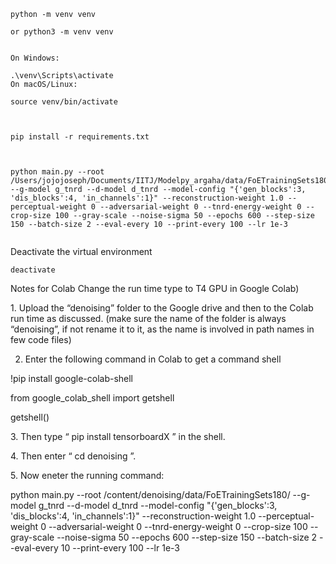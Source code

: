 


```
python -m venv venv

or python3 -m venv venv


On Windows:

.\venv\Scripts\activate
On macOS/Linux:

source venv/bin/activate



pip install -r requirements.txt



python main.py --root /Users/jojojoseph/Documents/IITJ/Modelpy_argaha/data/FoETrainingSets180/ --g-model g_tnrd --d-model d_tnrd --model-config "{'gen_blocks':3, 'dis_blocks':4, 'in_channels':1}" --reconstruction-weight 1.0 --perceptual-weight 0 --adversarial-weight 0 --tnrd-energy-weight 0 --crop-size 100 --gray-scale --noise-sigma 50 --epochs 600 --step-size 150 --batch-size 2 --eval-every 10 --print-every 100 --lr 1e-3


```


Deactivate the virtual environment
```
deactivate
```



Notes for Colab 
Change the run time type to T4 GPU in Google Colab)

1.⁠ ⁠Upload the “denoising” folder to the Google drive and then to the Colab run time as discussed. (make sure the name of the folder is always “denoising”, if not rename it to it, as the name is involved in path names in few code files)

2.  Enter the following command in Colab to get a command shell

!pip
 install google-colab-shell

from google_colab_shell 
import getshell

getshell()



3.⁠ ⁠Then type “ pip install tensorboardX ” in the shell.

4.⁠ ⁠Then enter “ cd denoising ”.

5.⁠ ⁠Now eneter the running command:

python main.py --root /content/denoising/data/FoETrainingSets180/ --g-model g_tnrd --d-model d_tnrd --model-config "{'gen_blocks':3, 'dis_blocks':4, 'in_channels':1}" --reconstruction-weight 1.0 --perceptual-weight 0 --adversarial-weight 0 --tnrd-energy-weight 0 --crop-size 100 --gray-scale --noise-sigma 50 --epochs 600 --step-size 150 --batch-size 2 --eval-every 10 --print-every 100 --lr 1e-3